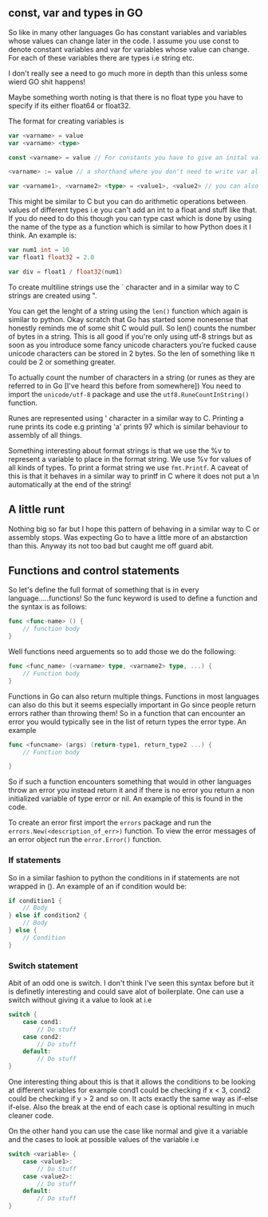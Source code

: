 ## const, var and types in GO

So like in many other languages Go has constant variables and variables whose values can change later in the code. I assume you use const to denote constant variables and var for variables whose value can change. For each of these variables there are types i.e string etc.

I don't really see a need to go much more in depth than this unless some wierd GO shit happens!

Maybe something worth noting is that there is no float type you have to specify if its either float64 or float32.

The format for creating variables is

```go
var <varname> = value
var <varname> <type>

const <varname> = value // For constants you have to give an inital value

<varname> := value // a shorthand where you don't need to write var all the time

var <varname1>, <varname2> <type> = <value1>, <value2> // you can also define multiple variables in one line and this can have the different variations shown above
```

This might be similar to C but you can do arithmetic operations between values of different types i.e you can't add an int to a float and stuff like that. If you do need to do this though you can type cast which is done by using the name of the type as a function which is similar to how Python does it I think. An example is:

```go
var num1 int = 10
var float1 float32 = 2.0

var div = float1 / float32(num1)
```

To create multiline strings use the ` character and in a similar way to C strings are created using ".

You can get the lenght of a string using the `len()` function which again is similar to python. Okay scratch that Go has started some nonesense that honestly reminds me of some shit C would pull. So len() counts the number of bytes in a string. This is all good if you're only using utf-8 strings but as soon as you introduce some fancy unicode characters you're fucked cause unicode characters can be stored in 2 bytes. So the len of something like π could be 2 or something greater.

To actually count the number of characters in a string (or runes as they are referred to in Go [I've heard this before from somewhere]) You need to import the `unicode/utf-8` package and use the `utf8.RuneCountInString()` function.

Runes are represented using ' character in a similar way to C. Printing a rune prints its code e.g printing 'a' prints 97 which is similar behaviour to assembly of all things.

Something interesting about format strings is that we use the %v to represent a variable to place in the format string. We use %v for values of all kinds of types. To print a format string we use `fmt.Printf`. A caveat of this is that it behaves in a similar way to printf in C where it does not put a \n automatically at the end of the string!

## A little runt

Nothing big so far but I hope this pattern of behaving in a similar way to C or assembly stops. Was expecting Go to have a little more of an abstarction than this. Anyway its not too bad but caught me off guard abit.

## Functions and control statements

So let's define the full format of something that is in every language.....functions! So the func keyword is used to define a function and the syntax is as follows:

```go
func <func-name> () {
    // function body
}
```

Well functions need arguements so to add those we do the following:

```go
func <func_name> (<varname> type, <varname2> type, ...) {
    // Function body
}
```

Functions in Go can also return multiple things. Functions in most languages can also do this but it seems especially important in Go since people return errors rather than throwing them! So in a function that can encounter an error you would typically see in the list of return types the error type. An example

```go
func <funcname> (args) (return-type1, return_type2 ...) {
    // Function body

}
```

So if such a function encounters something that would in other languages throw an error you instead return it and if there is no error you return a non initialized variable of type error or nil. An example of this is found in the code.

To create an error first import the `errors` package and run the `errors.New(<description_of_err>)` function. To view the error messages of an error object run the `error.Error()` function.


### If statements

So in a similar fashion to python the conditions in if statements are not wrapped in (). An example of an if condition would be:

```go
if condition1 {
    // Body
} else if condition2 {
    // Body
} else {
    // Condition
}
```

### Switch statement

Abit of an odd one is switch. I don't think I've seen this syntax before but it is definetly interesting and could save alot of boilerplate. One can use a switch without giving it a value to look at i.e

```go
switch {
    case cond1:
        // Do stuff
    case cond2:
        // Do stuff
    default:
        // Do stuff
}
```

One interesting thing about this is that it allows the conditions to be looking at different variables for example cond1 could be checking if x < 3, cond2 could be checking if y > 2 and so on. It acts exactly the same way as if-else if-else. Also the break at the end of each case is optional resulting in much cleaner code.

On the other hand you can use the case like normal and give it a variable and the cases to look at possible values of the variable i.e

```go
switch <variable> {
    case <value1>:
        // Do Stuff
    case <value2>:
        // Do stuff
    default:
        // Do stuff
}
```
